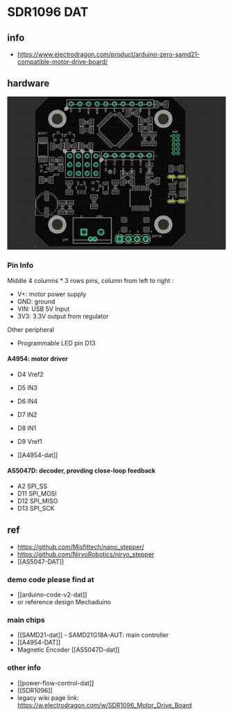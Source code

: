 
# SDR1096 DAT


## info 
- https://www.electrodragon.com/product/arduino-zero-samd21-compatible-motor-drive-board/



## hardware 

![](48-28-16-17-04-2023.png)

### Pin Info 

Middle 4 columns * 3 rows pins, column from left to right : 

- V+: motor power supply 
- GND: ground 
- VIN: USB 5V Input 
- 3V3: 3.3V output from regulator

Other peripheral 
- Programmable LED pin D13 


#### A4954: motor driver
- D4 Vref2
- D5 IN3
- D6 IN4
- D7 IN2
- D8 IN1
- D9 Vref1

- [[A4954-dat]]

#### AS5047D: decoder, provding close-loop feedback
- A2 SPI_SS
- D11 SPI_MOSI
- D12 SPI_MISO
- D13 SPI_SCK



## ref 
- https://github.com/Misfittech/nano_stepper/
- https://github.com/NiryoRobotics/niryo_stepper
- [[AS5047-DAT]]

### demo code please find at 
- [[arduino-code-v2-dat]]
- or reference design Mechaduino



### main chips 
- [[SAMD21-dat]] - SAMD21G18A-AUT: main controller 
- [[A4954-DAT]]
- Magnetic Encoder [[AS5047D-dat]]


### other info 
- [[power-flow-control-dat]]
- [[SDR1096]]
- legacy wiki page link: https://w.electrodragon.com/w/SDR1096_Motor_Drive_Board

